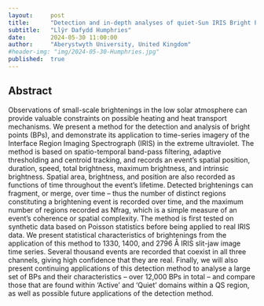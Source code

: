 ```yaml
---
layout:     post
title:      "Detection and in-depth analyses of quiet-Sun IRIS Bright Points"
subtitle:   "Llŷr Dafydd Humphries"
date:       2024-05-30 11:00:00
author:     "Aberystwyth University, United Kingdom"
#header-img: "img/2024-05-30-Humphries.jpg"
published:  true
---
```


## Abstract
Observations of small-scale brightenings in the low solar atmosphere can provide valuable constraints on possible heating and heat transport mechanisms. We present a method for the detection and analysis of bright points (BPs), and demonstrate its application to time-series imagery of the Interface Region Imaging Spectrograph (IRIS) in the extreme ultraviolet. The method is based on spatio-temporal band-pass filtering, adaptive thresholding and centroid tracking, and records an event’s spatial position, duration, speed, total brightness, maximum brightness, and intrinsic brightness. Spatial area, brightness, and position are also recorded as functions of time throughout the event’s lifetime. Detected brightenings can fragment, or merge, over time – thus the number of distinct regions constituting a brightening event is recorded over time, and the maximum number of regions recorded as Nfrag, which is a simple measure of an event’s coherence or spatial complexity. The method is first tested on synthetic data based on Poisson statistics before being applied to real IRIS data. We present statistical characteristics of brightenings from the application of this method to 1330, 1400, and 2796 Å IRIS slit-jaw image time series. Several thousand events are recorded that coexist in all three channels, giving high confidence that they are real. Finally, we will also present continuing applications of this detection method to analyse a large set of BPs and their characteristics – over 12,000 BPs in total – and compare those that are found within ‘Active’ and ‘Quiet’ domains within a QS region, as well as possible future applications of the detection method.
